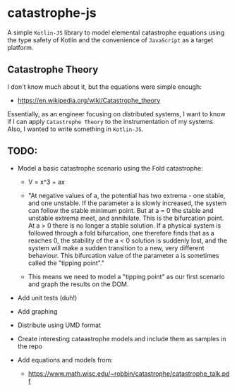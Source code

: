 catastrophe-js
==============

A simple `Kotlin-JS` library to model elemental catastrophe equations using the type
safety of Kotlin and the convenience of `JavaScript` as a target platform.

## Catastrophe Theory

I don't know much about it, but the equations were simple enough:

  * https://en.wikipedia.org/wiki/Catastrophe_theory
  
Essentially, as an engineer focusing on distributed systems, I want to know if I can apply
`Catastrophe Theory` to the instrumentation of my systems.  Also, I wanted to write something
in `Kotlin-JS`.

## TODO:

  *  Model a basic catastrophe scenario using the Fold catastrophe:

      * V = x^3 + ax
    
      * "At negative values of a, the potential has two extrema - one stable, and one unstable. If the parameter a is slowly increased, the system can follow the stable minimum point. But at a = 0 the stable and unstable extrema meet, and annihilate. This is the bifurcation point. At a > 0 there is no longer a stable solution. If a physical system is followed through a fold bifurcation, one therefore finds that as a reaches 0, the stability of the a < 0 solution is suddenly lost, and the system will make a sudden transition to a new, very different behaviour. This bifurcation value of the parameter a is sometimes called the "tipping point"."

      * This means we need to model a "tipping point" as our first scenario and graph the results on the DOM.
 
  *  Add unit tests (duh!)
  
  *  Add graphing
  
  *  Distribute using UMD format
  
  *  Create interesting cataastrophe models and include them as samples in the repo
  
  * Add equations and models from:
  
      * https://www.math.wisc.edu/~robbin/catastrophe/catastrophe_talk.pdf